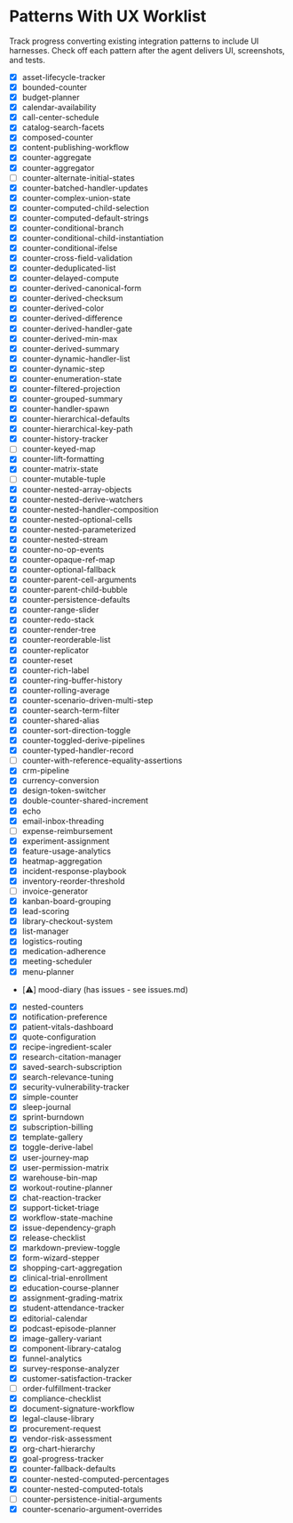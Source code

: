 # Patterns With UX Worklist

Track progress converting existing integration patterns to include UI harnesses.
Check off each pattern after the agent delivers UI, screenshots, and tests.

- [x] asset-lifecycle-tracker
- [x] bounded-counter
- [x] budget-planner
- [x] calendar-availability
- [x] call-center-schedule
- [x] catalog-search-facets
- [x] composed-counter
- [x] content-publishing-workflow
- [x] counter-aggregate
- [x] counter-aggregator
- [ ] counter-alternate-initial-states
- [x] counter-batched-handler-updates
- [x] counter-complex-union-state
- [x] counter-computed-child-selection
- [x] counter-computed-default-strings
- [x] counter-conditional-branch
- [x] counter-conditional-child-instantiation
- [x] counter-conditional-ifelse
- [x] counter-cross-field-validation
- [x] counter-deduplicated-list
- [x] counter-delayed-compute
- [x] counter-derived-canonical-form
- [x] counter-derived-checksum
- [x] counter-derived-color
- [x] counter-derived-difference
- [x] counter-derived-handler-gate
- [x] counter-derived-min-max
- [x] counter-derived-summary
- [x] counter-dynamic-handler-list
- [x] counter-dynamic-step
- [x] counter-enumeration-state
- [x] counter-filtered-projection
- [x] counter-grouped-summary
- [x] counter-handler-spawn
- [x] counter-hierarchical-defaults
- [x] counter-hierarchical-key-path
- [x] counter-history-tracker
- [ ] counter-keyed-map
- [x] counter-lift-formatting
- [x] counter-matrix-state
- [ ] counter-mutable-tuple
- [x] counter-nested-array-objects
- [x] counter-nested-derive-watchers
- [x] counter-nested-handler-composition
- [x] counter-nested-optional-cells
- [x] counter-nested-parameterized
- [x] counter-nested-stream
- [x] counter-no-op-events
- [x] counter-opaque-ref-map
- [x] counter-optional-fallback
- [x] counter-parent-cell-arguments
- [x] counter-parent-child-bubble
- [x] counter-persistence-defaults
- [x] counter-range-slider
- [x] counter-redo-stack
- [x] counter-render-tree
- [x] counter-reorderable-list
- [x] counter-replicator
- [x] counter-reset
- [x] counter-rich-label
- [x] counter-ring-buffer-history
- [x] counter-rolling-average
- [x] counter-scenario-driven-multi-step
- [x] counter-search-term-filter
- [x] counter-shared-alias
- [x] counter-sort-direction-toggle
- [x] counter-toggled-derive-pipelines
- [x] counter-typed-handler-record
- [ ] counter-with-reference-equality-assertions
- [x] crm-pipeline
- [x] currency-conversion
- [x] design-token-switcher
- [x] double-counter-shared-increment
- [x] echo
- [x] email-inbox-threading
- [ ] expense-reimbursement
- [x] experiment-assignment
- [x] feature-usage-analytics
- [x] heatmap-aggregation
- [x] incident-response-playbook
- [x] inventory-reorder-threshold
- [ ] invoice-generator
- [x] kanban-board-grouping
- [x] lead-scoring
- [x] library-checkout-system
- [x] list-manager
- [x] logistics-routing
- [x] medication-adherence
- [x] meeting-scheduler
- [x] menu-planner
- [⚠️] mood-diary (has issues - see issues.md)
- [x] nested-counters
- [x] notification-preference
- [x] patient-vitals-dashboard
- [x] quote-configuration
- [x] recipe-ingredient-scaler
- [x] research-citation-manager
- [x] saved-search-subscription
- [x] search-relevance-tuning
- [x] security-vulnerability-tracker
- [x] simple-counter
- [x] sleep-journal
- [x] sprint-burndown
- [x] subscription-billing
- [x] template-gallery
- [x] toggle-derive-label
- [x] user-journey-map
- [x] user-permission-matrix
- [x] warehouse-bin-map
- [x] workout-routine-planner
- [x] chat-reaction-tracker
- [x] support-ticket-triage
- [x] workflow-state-machine
- [x] issue-dependency-graph
- [x] release-checklist
- [x] markdown-preview-toggle
- [x] form-wizard-stepper
- [x] shopping-cart-aggregation
- [x] clinical-trial-enrollment
- [x] education-course-planner
- [x] assignment-grading-matrix
- [x] student-attendance-tracker
- [x] editorial-calendar
- [x] podcast-episode-planner
- [x] image-gallery-variant
- [x] component-library-catalog
- [x] funnel-analytics
- [x] survey-response-analyzer
- [x] customer-satisfaction-tracker
- [ ] order-fulfillment-tracker
- [x] compliance-checklist
- [x] document-signature-workflow
- [x] legal-clause-library
- [x] procurement-request
- [x] vendor-risk-assessment
- [x] org-chart-hierarchy
- [x] goal-progress-tracker
- [x] counter-fallback-defaults
- [x] counter-nested-computed-percentages
- [x] counter-nested-computed-totals
- [ ] counter-persistence-initial-arguments
- [x] counter-scenario-argument-overrides
